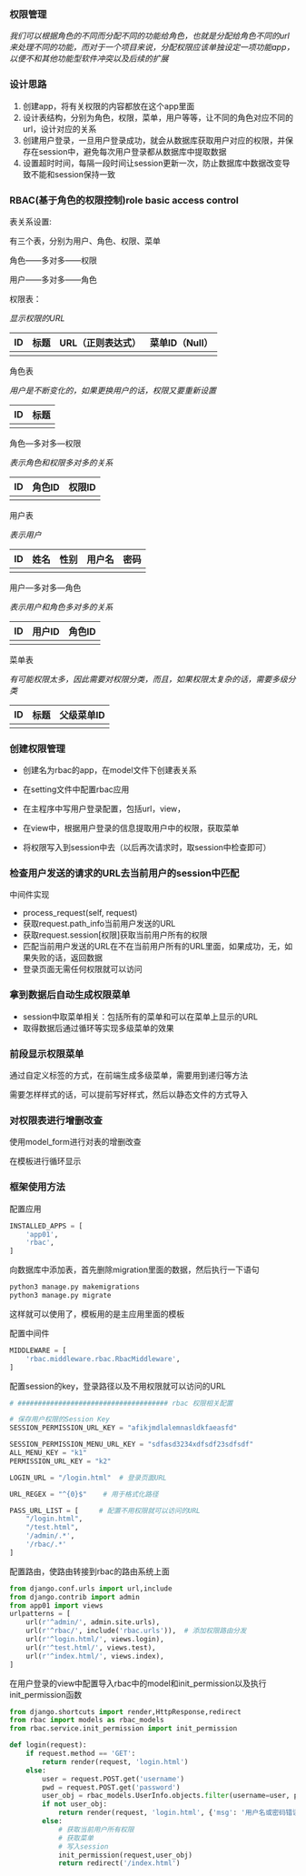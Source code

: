 ### 权限管理

*我们可以根据角色的不同而分配不同的功能给角色，也就是分配给角色不同的url来处理不同的功能，而对于一个项目来说，分配权限应该单独设定一项功能app，以便不和其他功能型软件冲突以及后续的扩展*

### 设计思路

1. 创建app，将有关权限的内容都放在这个app里面
2. 设计表结构，分别为角色，权限，菜单，用户等等，让不同的角色对应不同的url，设计对应的关系
3. 创建用户登录，一旦用户登录成功，就会从数据库获取用户对应的权限，并保存在session中，避免每次用户登录都从数据库中提取数据
4. 设置超时时间，每隔一段时间让session更新一次，防止数据库中数据改变导致不能和session保持一致

### RBAC(基于角色的权限控制)role basic access control

表关系设置:

有三个表，分别为用户、角色、权限、菜单

角色——多对多——权限

用户——多对多——角色

权限表：

*显示权限的URL*

| ID   | 标题   | URL（正则表达式） | 菜单ID（Null） |
| ---- | ---- | ---------- | ---------- |
|      |      |            |            |

角色表

*用户是不断变化的，如果更换用户的话，权限又要重新设置*

| ID   | 标题   |
| ---- | ---- |
|      |      |

角色—多对多—权限

*表示角色和权限多对多的关系*

| ID   | 角色ID | 权限ID |
| ---- | ---- | ---- |
|      |      |      |

用户表

*表示用户*

| ID   | 姓名   | 性别   | 用户名  | 密码   |
| ---- | ---- | ---- | ---- | ---- |
|      |      |      |      |      |

用户—多对多—角色

*表示用户和角色多对多的关系*

| ID   | 用户ID | 角色ID |
| ---- | ---- | ---- |
|      |      |      |

菜单表

*有可能权限太多，因此需要对权限分类，而且，如果权限太复杂的话，需要多级分类*

| ID   | 标题   | 父级菜单ID |
| ---- | ---- | ------ |
|      |      |        |

### 创建权限管理

* 创建名为rbac的app，在model文件下创建表关系


* 在setting文件中配置rbac应用


* 在主程序中写用户登录配置，包括url，view，
* 在view中，根据用户登录的信息提取用户中的权限，获取菜单


* 将权限写入到session中去（以后再次请求时，取session中检查即可）

### 检查用户发送的请求的URL去当前用户的session中匹配

中间件实现

* process_request(self, request)
* 获取request.path_info当前用户发送的URL
* 获取request.session[权限]获取当前用户所有的权限
* 匹配当前用户发送的URL在不在当前用户所有的URL里面，如果成功，无，如果失败的话，返回数据
* 登录页面无需任何权限就可以访问

### 拿到数据后自动生成权限菜单

* session中取菜单相关：包括所有的菜单和可以在菜单上显示的URL
* 取得数据后通过循环等实现多级菜单的效果

### 前段显示权限菜单

通过自定义标签的方式，在前端生成多级菜单，需要用到递归等方法

需要怎样样式的话，可以提前写好样式，然后以静态文件的方式导入

### 对权限表进行增删改查

使用model_form进行对表的增删改查

在模板进行循环显示

### 框架使用方法

配置应用

````python
INSTALLED_APPS = [
    'app01',
    'rbac',
]
````

向数据库中添加表，首先删除migration里面的数据，然后执行一下语句

```python
python3 manage.py makemigrations
python3 manage.py migrate
```

这样就可以使用了，模板用的是主应用里面的模板



配置中间件

````python
MIDDLEWARE = [
    'rbac.middleware.rbac.RbacMiddleware',
]
````

配置session的key，登录路径以及不用权限就可以访问的URL

```python
# ##################################### rbac 权限相关配置 

# 保存用户权限的Session Key
SESSION_PERMISSION_URL_KEY = "afikjmdlalemnasldkfaeasfd"

SESSION_PERMISSION_MENU_URL_KEY = "sdfasd3234xdfsdf23sdfsdf"
ALL_MENU_KEY = "k1"
PERMISSION_URL_KEY = "k2"

LOGIN_URL = "/login.html"  # 登录页面URL

URL_REGEX = "^{0}$"    # 用于格式化路径

PASS_URL_LIST = [     # 配置不用权限就可以访问的URL
    "/login.html",
    "/test.html",
    '/admin/.*',
    '/rbac/.*'
]
```

配置路由，使路由转接到rbac的路由系统上面

```python
from django.conf.urls import url,include
from django.contrib import admin
from app01 import views
urlpatterns = [
    url(r'^admin/', admin.site.urls),
    url(r'^rbac/', include('rbac.urls')),  # 添加权限路由分发
    url(r'^login.html/', views.login),
    url(r'^test.html/', views.test),
    url(r'^index.html/', views.index),
]
```



在用户登录的view中配置导入rbac中的model和init_permission以及执行init_permission函数

```python
from django.shortcuts import render,HttpResponse,redirect
from rbac import models as rbac_models
from rbac.service.init_permission import init_permission

def login(request):
    if request.method == 'GET':
        return render(request, 'login.html')
    else:
        user = request.POST.get('username')
        pwd = request.POST.get('password')
        user_obj = rbac_models.UserInfo.objects.filter(username=user, password=pwd).first()
        if not user_obj:
            return render(request, 'login.html', {'msg': '用户名或密码错误'})
        else:
            # 获取当前用户所有权限
            # 获取菜单
            # 写入session
            init_permission(request,user_obj)
            return redirect('/index.html')
```

